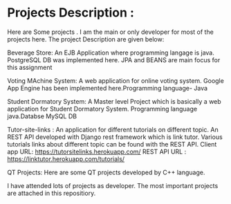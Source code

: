 # Projects Description :
Here are Some projects . I am the main or only developer for most of the projects here. The project Description are given below:

Beverage Store: An EJB Application where programming langage is java. PostgreSQL DB was implemented here. JPA and BEANS are main focus for this assignment

Voting MAchine System: A web application for online voting system. Google App Engine has been implemented here.Programming language- Java

Student Dormatory System: A Master level Project which is basically a web application for Student Dormatory System. Programming language java.Databse MySQL DB

Tutor-site-links : An application for different tutorials on different topic. An REST API developed with Django rest framework which is link tutor. Various tutorials links about different topic can be found with the REST API. Client app URL: https://tutorsitelinks.herokuapp.com/   REST API URL : https://linktutor.herokuapp.com/tutorials/

QT Projects: Here are some QT projects developed by C++ language.

I have attended lots of projects as developer. The most important projects are attached in this repositiory. 


